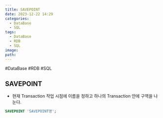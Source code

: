 ```yaml
---
title: SAVEPOINT
date: 2023-12-22 14:29
categories:
  - DataBase
  - SQL
tags:
  - DataBase
  - RDB
  - SQL
image: 
path:
---
```

#DataBase #RDB #SQL 

## SAVEPOINT
+ 현재 Transaction 작업 시점에 이름을 정하고 하나의 Transaction 안에 구역을 나눈다.
```sql
SAVEPOINT 'SAVEPOINT명';
```